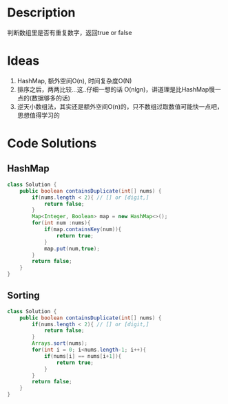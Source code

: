 # Description

判断数组里是否有重复数字，返回true or false

# Ideas

1. HashMap, 额外空间O(n), 时间复杂度O(N)
2. 排序之后，两两比较...这..仔细一想的话 O(nlgn)，讲道理是比HashMap慢一点的(数据够多的话)
3. 逆天小数组法，其实还是额外空间O(n)的，只不数组过取数值可能快一点吧，思想值得学习的

# Code Solutions

## HashMap

```java
class Solution {
    public boolean containsDuplicate(int[] nums) {
        if(nums.length < 2){ // [] or [digit,]
            return false;
        }
        Map<Integer, Boolean> map = new HashMap<>();
        for(int num :nums){
            if(map.containsKey(num)){
                return true;
            }
            map.put(num,true);
        }
        return false;
    }
}
```


## Sorting

```java
class Solution {
    public boolean containsDuplicate(int[] nums) {
        if(nums.length < 2){ // [] or [digit,]
            return false;
        }
        Arrays.sort(nums);
        for(int i = 0; i<nums.length-1; i++){
            if(nums[i] == nums[i+1]){
                return true;
            }
        }
        return false;
    }
}
```